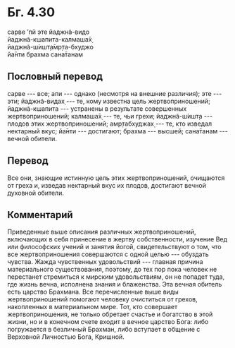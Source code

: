 # Бг. 4.30
сарве ’пй эте йаджн̃а-видо<br/>
йаджн̃а-кшапита-калмаша̄х̣<br/>
йаджн̃а-ш́ишт̣а̄мр̣та-бхуджо<br/>
йа̄нти брахма сана̄танам
## Пословный перевод

сарве --- все; апи --- однако (несмотря на внешние различия); эте ---
эти; йаджн̃а-видах̣ --- те, кому известна цель жертвоприношений;
йаджн̃а-кшапита --- устранены в результате совершенных жертвоприношений;
калмаша̄х̣ --- те, чьи грехи; йаджн̃а-ш́ишт̣а --- плодов этих
жертвоприношений; амр̣табхуджах̣ --- те, кто изведал нектарный вкус; йа̄нти
--- достигают; брахма --- высшей; сана̄танам --- вечной обители.

## Перевод

Все они, знающие истинную цель этих жертвоприношений, очищаются от греха
и, изведав нектарный вкус их плодов, достигают вечной духовной обители.

## Комментарий

Приведенные выше описания различных жертвоприношений, включающих в себя
принесение в жертву собственности, изучение Вед или философских учений и
занятия йогой, свидетельствуют о том, что все жертвоприношения
совершаются с одной целью --- обуздать чувства. Жажда чувственных
удовольствий --- главная причина материального существования, поэтому,
до тех пор пока человек не перестанет стремиться к мирским
удовольствиям, он не попадет туда, где жизнь вечна, исполнена знания и
блаженства. Эта вечная обитель есть царство Брахмана. Все перечисленные
выше виды жертвоприношений помогают человеку очиститься от грехов,
накопленных в материальном мире. Тот, кто совершает жертвоприношения, не
только обретает счастье и богатство в этой жизни, но и в конечном счете
входит в вечное царство Бога: либо погружается в безличный Брахман, либо
вступает в общение с Верховной Личностью Бога, Кришной.

